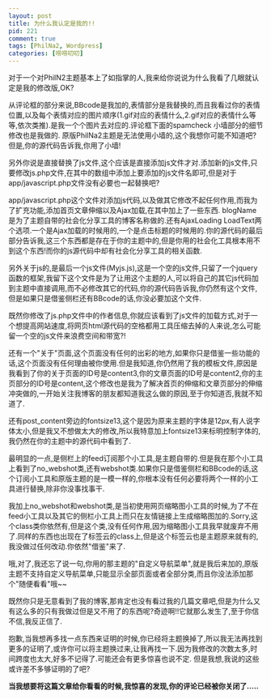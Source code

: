 ```yaml
--- 
layout: post
title: 为什么我认定是我的!!
pid: 221
comment: true
tags: [PhilNa2, Wordpress]
categories: [唠唠叨叨]
---
```

对于一个对PhilN2主题基本上了如指掌的人,我来给你说说为什么我看了几眼就认定是我的修改版,OK?

从评论框的部分来说,BBcode是我加的,表情部分是我替换的,而且我看过你的表情位置,以及每个表情对应的图片顺序(1.gif对应的表情什么,2.gif对应的表情什么等等,依次类推).是我一个个图片去对应的.评论框下面的spamcheck 小墙部分的细节修改也是我做的.
原版PhilNa2主题是无法使用小墙的,这个我想你可能不知道吧?但是,你的源代码告诉我,你用了小墙!

另外你说是直接替换了js文件,这个应该是直接添加js文件才对.添加新的js文件,只要修改js.php文件,在其中的数组中添加上要添加的js文件名即可,但是对于app/javascript.php文件没有必要也一起替换吧?

app/javascript.php这个文件对添加js代码,以及做其它修改不起任何作用,而我为了扩充功能,添加首页文章伸缩以及Ajax加载,在其中加上了一些东西. blogName是为了主题自带的社会化分享工具的博客名称做的.还有AjaxLoading LoadText两个选项.一个是Ajax加载的时候用的,一个是点击标题的时候用的.你的源代码的最后部分告诉我,这三个东西都是存在于你的主题中的,但是你用的社会化工具根本用不到这个东西!而你的js源代码中却有社会化分享工具的相关函数.

另外关于js的,是最后一个js文件(Myjs.js),这是一个空的js文件,只留了一个jquery函数的框架,我留下这个文件是为了让用这个主题的人,可以将自己的其它js代码加到主题中直接调用,而不必修改其它的代码,你的源代码告诉我,你仍然有这个文件,但是如果只是借鉴侧栏还有BBcode的话,你没必要加这个文件.

既然你修改了js.php文件中的作者信息,你就应该看到了js文件的加载方式,对于一个想提高网站速度,将网页html源代码的空格都用工具压缩去掉的人来说,怎么可能留一个空的js文件来浪费空间和带宽?!

还有一个"关于"页面,这个页面没有任何的出彩的地方,如果你只是借鉴一些功能的话,这个页面没有任何理由被你使用.但是我知道,你仍然用了我的模板文件,原因是我看到了你的关于页面的ID号是content3,你的文章页面的ID号是content2,你的主页部分的ID号是content,这个修改也是我为了解决首页的伸缩和文章页部分的伸缩冲突做的,一开始关注我博客的朋友都知道我这么做的原因,至于你知道否,我就不知道了.

还有post_content旁边的fontsize13,这个是因为原来主题的字体是12px,有人说字体太小,但是我又不想做太大的修改,所以我特意加上fontsize13来标明控制字体的,我仍然在你的主题中的源代码中看到了.

最明显的一点,是侧栏上的feed订阅那个小工具,是主题自带的.但是我在那个小工具上看到了no_webshot类,还有webshot类.如果你只是借鉴侧栏和BBcode的话,这个订阅小工具和原版主题的是一模一样的,你根本没有任何必要将两个一样的小工具进行替换,除非你没事找事干.

我加上no_webshot和webshot类,是当初使用网页缩略图小工具的时候,为了不在feed小工具以及其它的侧栏小工具上而只在友情链接上生成缩略图加的.Sorry,这个class类你依然有,但是这个类,没有任何作用,因为缩略图小工具我早就废弃不用了.同样的东西也出现在了标签云的class上,但是这个标签云也是主题原来就有的,我没做过任何改动.你依然"借鉴"来了.

哦,对了,我还忘了说一句,你用的那主题的"自定义导航菜单",就是我后来加的,原版主题不支持自定义导航菜单,只能显示全部页面或者全部分类,而且你没法添加那个"随便看看"哦~~

既然你只是无意看到了我的博客,那肯定也没有看过我的几篇文章吧,但是为什么又有这么多的只有我做过但是又不用了的东西呢?奇迹啊!!它就那么发生了,至于你信不信,我反正信了.

抱歉,当我想再多找一点东西来证明的时候,你已经将主题换掉了,所以我无法再找到更多的证明了,或许你可以将主题换过来,让我再找一下.因为我修改的次数太多,时间跨度也太大,好多不记得了.可能还会有更多惊喜也说不定.
但是我想,我说的这些或许差不多够证明的了吧?

__当我想要将这篇文章给你看看的时候,我惊喜的发现,你的评论已经被你关闭了.....__
